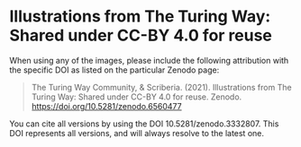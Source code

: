 # Illustrations from The Turing Way: Shared under CC-BY 4.0 for reuse

When using any of the images, please include the following attribution with the specific DOI as listed on the particular Zenodo page:

> The Turing Way Community, & Scriberia. (2021). Illustrations from The Turing Way: Shared under CC-BY 4.0 for reuse. Zenodo. https://doi.org/10.5281/zenodo.6560477

You can cite all versions by using the DOI 10.5281/zenodo.3332807. This DOI represents all versions, and will always resolve to the latest one. 
